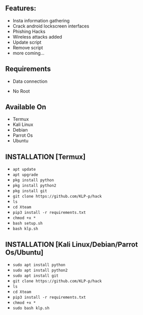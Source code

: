 
## Features:

- Insta information gathering
- Crack android lockscreen interfaces
- Phishing Hacks
- Wireless attacks added
- Update script
- Remove script
- more coming...


## Requirements
- Data connection

- No Root

## Available On
- Termux
- Kali Linux 
- Debian
- Parrot Os
- Ubuntu
## INSTALLATION [Termux]

* `apt update`
* `apt upgrade`
* `pkg install python`
* `pkg install python2`
* `pkg install git`
* `git clone https://github.com/KLP-p/hack`
* `ls`
* `cd Xteam`
* `pip3 install -r requirements.txt`
* `chmod +x *`
* `bash setup.sh`
* `bash klp.sh`

## INSTALLATION [Kali Linux/Debian/Parrot Os/Ubuntu]

* `sudo apt install python`
* `sudo apt install python2`
* `sudo apt install git`
* `git clone https://github.com/KLP-p/hack`
* `ls`
* `cd Xteam`
* `pip3 install -r requirements.txt`
* `chmod +x *`
* `sudo bash klp.sh`
